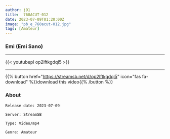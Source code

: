 ```yaml
---
author: j91
title:  760ACUT-012 
date: 2023-07-09T01:20:00Z
image: "pb_e_760acut-012.jpg"
tags: [Amateur]
---
```


### Emi (Emi Sano)
___

{{< youtubepl op2lftkgdql5 >}}
___

{{% button href="https://streamsb.net/d/op2lftkgdql5" icon="fas fa-download" %}}download this video{{% /button %}}
### About

`Release date: 2023-07-09`

`Server: StreamSB`

`Type: Video/mp4`

`Genre:	Amateur`